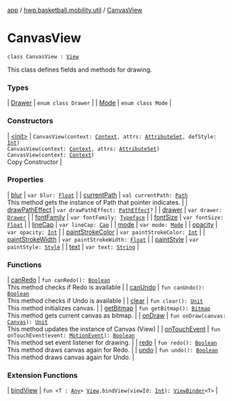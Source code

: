 [app](../../index.md) / [hwp.basketball.mobility.util](../index.md) / [CanvasView](.)

# CanvasView

`class CanvasView : `[`View`](https://developer.android.com/reference/android/view/View.html)

This class defines fields and methods for drawing.

### Types

| [Drawer](-drawer/index.md) | `enum class Drawer` |
| [Mode](-mode/index.md) | `enum class Mode` |

### Constructors

| [&lt;init&gt;](-init-.md) | `CanvasView(context: `[`Context`](https://developer.android.com/reference/android/content/Context.html)`, attrs: `[`AttributeSet`](https://developer.android.com/reference/android/util/AttributeSet.html)`, defStyle: `[`Int`](https://kotlinlang.org/api/latest/jvm/stdlib/kotlin/-int/index.html)`)`<br>`CanvasView(context: `[`Context`](https://developer.android.com/reference/android/content/Context.html)`, attrs: `[`AttributeSet`](https://developer.android.com/reference/android/util/AttributeSet.html)`)`<br>`CanvasView(context: `[`Context`](https://developer.android.com/reference/android/content/Context.html)`)`<br>Copy Constructor |

### Properties

| [blur](blur.md) | `var blur: `[`Float`](https://kotlinlang.org/api/latest/jvm/stdlib/kotlin/-float/index.html) |
| [currentPath](current-path.md) | `val currentPath: `[`Path`](https://developer.android.com/reference/android/graphics/Path.html)<br>This method gets the instance of Path that pointer indicates. |
| [drawPathEffect](draw-path-effect.md) | `var drawPathEffect: `[`PathEffect`](https://developer.android.com/reference/android/graphics/PathEffect.html)`?` |
| [drawer](drawer.md) | `var drawer: `[`Drawer`](-drawer/index.md) |
| [fontFamily](font-family.md) | `var fontFamily: `[`Typeface`](https://developer.android.com/reference/android/graphics/Typeface.html) |
| [fontSize](font-size.md) | `var fontSize: `[`Float`](https://kotlinlang.org/api/latest/jvm/stdlib/kotlin/-float/index.html) |
| [lineCap](line-cap.md) | `var lineCap: `[`Cap`](https://developer.android.com/reference/android/graphics/Paint/Cap.html) |
| [mode](mode.md) | `var mode: `[`Mode`](-mode/index.md) |
| [opacity](opacity.md) | `var opacity: `[`Int`](https://kotlinlang.org/api/latest/jvm/stdlib/kotlin/-int/index.html) |
| [paintStrokeColor](paint-stroke-color.md) | `var paintStrokeColor: `[`Int`](https://kotlinlang.org/api/latest/jvm/stdlib/kotlin/-int/index.html) |
| [paintStrokeWidth](paint-stroke-width.md) | `var paintStrokeWidth: `[`Float`](https://kotlinlang.org/api/latest/jvm/stdlib/kotlin/-float/index.html) |
| [paintStyle](paint-style.md) | `var paintStyle: `[`Style`](https://developer.android.com/reference/android/graphics/Paint/Style.html) |
| [text](text.md) | `var text: `[`String`](https://kotlinlang.org/api/latest/jvm/stdlib/kotlin/-string/index.html) |

### Functions

| [canRedo](can-redo.md) | `fun canRedo(): `[`Boolean`](https://kotlinlang.org/api/latest/jvm/stdlib/kotlin/-boolean/index.html)<br>This method checks if Redo is available |
| [canUndo](can-undo.md) | `fun canUndo(): `[`Boolean`](https://kotlinlang.org/api/latest/jvm/stdlib/kotlin/-boolean/index.html)<br>This method checks if Undo is available |
| [clear](clear.md) | `fun clear(): `[`Unit`](https://kotlinlang.org/api/latest/jvm/stdlib/kotlin/-unit/index.html)<br>This method initializes canvas. |
| [getBitmap](get-bitmap.md) | `fun getBitmap(): `[`Bitmap`](https://developer.android.com/reference/android/graphics/Bitmap.html)<br>This method gets current canvas as bitmap. |
| [onDraw](on-draw.md) | `fun onDraw(canvas: `[`Canvas`](https://developer.android.com/reference/android/graphics/Canvas.html)`): `[`Unit`](https://kotlinlang.org/api/latest/jvm/stdlib/kotlin/-unit/index.html)<br>This method updates the instance of Canvas (View) |
| [onTouchEvent](on-touch-event.md) | `fun onTouchEvent(event: `[`MotionEvent`](https://developer.android.com/reference/android/view/MotionEvent.html)`): `[`Boolean`](https://kotlinlang.org/api/latest/jvm/stdlib/kotlin/-boolean/index.html)<br>This method set event listener for drawing. |
| [redo](redo.md) | `fun redo(): `[`Boolean`](https://kotlinlang.org/api/latest/jvm/stdlib/kotlin/-boolean/index.html)<br>This method draws canvas again for Redo. |
| [undo](undo.md) | `fun undo(): `[`Boolean`](https://kotlinlang.org/api/latest/jvm/stdlib/kotlin/-boolean/index.html)<br>This method draws canvas again for Undo. |

### Extension Functions

| [bindView](../android.view.-view/bind-view.md) | `fun <T : `[`Any`](https://kotlinlang.org/api/latest/jvm/stdlib/kotlin/-any/index.html)`> `[`View`](https://developer.android.com/reference/android/view/View.html)`.bindView(viewId: `[`Int`](https://kotlinlang.org/api/latest/jvm/stdlib/kotlin/-int/index.html)`): `[`ViewBinder`](../-view-binder/index.md)`<T>` |

